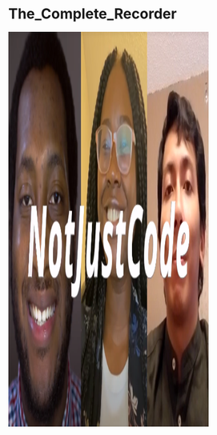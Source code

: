 # The_Complete_Recorder

<img src="https://github.com/NotJustCode3/The_Complete_Recorder/blob/main/Documentation/Miscellaneous/NotJustCode.png" width="400" height="790">
